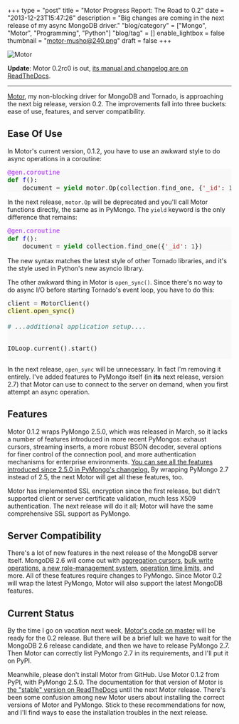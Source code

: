 +++
type = "post"
title = "Motor Progress Report: The Road to 0.2"
date = "2013-12-23T15:47:26"
description = "Big changes are coming in the next release of my async MongoDB driver."
"blog/category" = ["Mongo", "Motor", "Programming", "Python"]
"blog/tag" = []
enable_lightbox = false
thumbnail = "motor-musho@240.png"
draft = false
+++

<p><img style="display:block; margin-left:auto; margin-right:auto;" src="motor-musho.png" alt="Motor" title="motor-musho.png" border="0"   /></p>
<p><strong>Update</strong>: Motor 0.2rc0 is out, <a href="http://motor.readthedocs.org/en/latest/changelog.html">its manual and changelog are on ReadTheDocs</a>.</p>
<hr />
<p><a href="https://motor.readthedocs.org/en/latest/">Motor</a>, my non-blocking driver for MongoDB and Tornado, is approaching the next big release, version 0.2. The improvements fall into three buckets: ease of use, features, and server compatibility.</p>
<h2 id="ease-of-use">Ease Of Use</h2>
<p>In Motor's current version, 0.1.2, you have to use an awkward style to do async operations in a coroutine:</p>
<div class="codehilite" style="background: #f8f8f8"><pre style="line-height: 125%"><span style="color: #AA22FF">@gen.coroutine</span>
<span style="color: #008000; font-weight: bold">def</span> <span style="color: #0000FF">f</span>():
    document <span style="color: #666666">=</span> <span style="color: #008000; font-weight: bold">yield</span> motor<span style="color: #666666">.</span>Op(collection<span style="color: #666666">.</span>find_one, {<span style="color: #BA2121">&#39;_id&#39;</span>: <span style="color: #666666">1</span>})
</pre></div>


<p>In the next release, <code>motor.Op</code> will be deprecated and you'll call Motor functions directly, the same as in PyMongo. The <code>yield</code> keyword is the only difference that remains:</p>
<div class="codehilite" style="background: #f8f8f8"><pre style="line-height: 125%"><span style="color: #AA22FF">@gen.coroutine</span>
<span style="color: #008000; font-weight: bold">def</span> <span style="color: #0000FF">f</span>():
    document <span style="color: #666666">=</span> <span style="color: #008000; font-weight: bold">yield</span> collection<span style="color: #666666">.</span>find_one({<span style="color: #BA2121">&#39;_id&#39;</span>: <span style="color: #666666">1</span>})
</pre></div>


<p>The new syntax matches the latest style of other Tornado libraries, and it's the style used in Python's new asyncio library.</p>
<p>The other awkward thing in Motor is <code>open_sync()</code>. Since there's no way to do async I/O before starting Tornado's event loop, you have to do this:</p>
<div class="codehilite" style="background: #f8f8f8"><pre style="line-height: 125%">client <span style="color: #666666">=</span> MotorClient()
<span style="background-color: #ffffcc">client<span style="color: #666666">.</span>open_sync()
</span>
<span style="color: #408080; font-style: italic"># ...additional application setup....</span>

IOLoop<span style="color: #666666">.</span>current()<span style="color: #666666">.</span>start()
</pre></div>


<p>In the next release, <code>open_sync</code> will be unnecessary. In fact I'm removing it entirely. I've added features to PyMongo itself (in <strong>its</strong> next release, version 2.7) that Motor can use to connect to the server on demand, when you first attempt an async operation.</p>
<h2 id="features">Features</h2>
<p>Motor 0.1.2 wraps PyMongo 2.5.0, which was released in March, so it lacks a number of features introduced in more recent PyMongos: exhaust cursors, streaming inserts, a more robust BSON decoder, several options for finer control of the connection pool, and more authentication mechanisms for enterprise environments. <a href="http://api.mongodb.org/python/current/changelog.html">You can see all the features introduced since 2.5.0 in PyMongo's changelog.</a> By wrapping PyMongo 2.7 instead of 2.5, the next Motor will get all these features, too.</p>
<p>Motor has implemented SSL encryption since the first release, but didn't supported client or server certificate validation, much less X509 authentication. The next release will do it all; Motor will have the same comprehensive SSL support as PyMongo.</p>
<h2 id="server-compatibility">Server Compatibility</h2>
<p>There's a lot of new features in the next release of the MongoDB server itself. MongoDB 2.6 will come out with <a href="http://docs.mongodb.org/master/release-notes/2.6/#aggregation-operations-now-return-cursors">aggregation cursors</a>, <a href="http://docs.mongodb.org/master/release-notes/2.6/#new-write-commands">bulk write operations</a>, <a href="http://docs.mongodb.org/master/release-notes/2.6/#user-defined-roles">a new role-management system</a>, <a href="http://docs.mongodb.org/master/reference/method/cursor.maxTimeMS/#cursor.maxTimeMS">operation time limits</a>, and more. All of these features require changes to PyMongo. Since Motor 0.2 will wrap the latest PyMongo, Motor will also support the latest MongoDB features.</p>
<h2 id="current-status">Current Status</h2>
<p>By the time I go on vacation next week, <a href="https://github.com/mongodb/motor/">Motor's code on master</a> will be ready for the 0.2 release. But there will be a brief lull: we have to wait for the MongoDB 2.6 release candidate, and then we have to release PyMongo 2.7. Then Motor can correctly list PyMongo 2.7 in its requirements, and I'll put it on PyPI.</p>
<p>Meanwhile, please don't install Motor from GitHub. Use Motor 0.1.2 from PyPI, with PyMongo 2.5.0. The documentation for that version of Motor is <a href="http://motor.readthedocs.org/en/stable/">the "stable" version on ReadTheDocs</a> until the next Motor release. There's been some confusion among new Motor users about installing the correct versions of Motor and PyMongo. Stick to these recommendations for now, and I'll find ways to ease the installation troubles in the next release.</p>
    